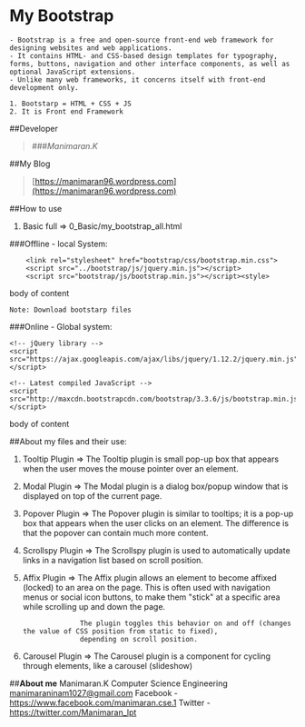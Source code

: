 # My Bootstrap
	- Bootstrap is a free and open-source front-end web framework for designing websites and web applications. 
	- It contains HTML- and CSS-based design templates for typography, forms, buttons, navigation and other interface components, as well as optional JavaScript extensions. 
	- Unlike many web frameworks, it concerns itself with front-end development only.
	
	1. Bootstarp = HTML + CSS + JS
	2. It is Front end Framework

##Developer
>###*Manimaran.K*

##My Blog
>[https://manimaran96.wordpress.com](https://manimaran96.wordpress.com) 

##How to use
1. Basic full => 0_Basic/my_bootstrap_all.html


###Offline - local System:

><!DOCTYPE html>
><html lang="en">
><head>
>  <title>Bootstrap Example</title>
 >   <meta charset="utf-8">
 >  <meta name="viewport" content="width=device-width, initial-scale=1">
        <link rel="stylesheet" href="bootstrap/css/bootstrap.min.css">
        <script src="../bootstrap/js/jquery.min.js"></script>
        <script src="bootstrap/js/bootstrap.min.js"></script><style>
</head>
<body>

body of content

</body>

</html>

	Note: Download bootstarp files 


###Online - Global system:

<html lang="en">
<head>
  <title>Bootstrap Example</title>
    <meta charset="utf-8">
    <meta name="viewport" content="width=device-width, initial-scale=1">
        <!-- Latest compiled and minified CSS -->
	<link rel="stylesheet" href="http://maxcdn.bootstrapcdn.com/bootstrap/3.3.6/css/bootstrap.min.css">

	<!-- jQuery library -->
	<script src="https://ajax.googleapis.com/ajax/libs/jquery/1.12.2/jquery.min.js"></script>

	<!-- Latest compiled JavaScript -->
	<script src="http://maxcdn.bootstrapcdn.com/bootstrap/3.3.6/js/bootstrap.min.js"></script>	
</head>
<body>

body of content

</body>

</html>


##About my files and their use:

1. Tooltip Plugin  => The Tooltip plugin is small pop-up box that appears when the user moves the mouse pointer over an element.
2. Modal Plugin    => The Modal plugin is a dialog box/popup window that is displayed on top of the current page.
3. Popover Plugin  => The Popover plugin is similar to tooltips; it is a pop-up box that appears when the user clicks on an element. 
                    The difference is that the popover can contain much more content.

4. Scrollspy Plugin => The Scrollspy plugin is used to automatically update links in a navigation list based on scroll position.
5. Affix Plugin    => The Affix plugin allows an element to become affixed (locked) to an area on the page. This is often used with navigation 
                     menus or social icon buttons, to make them "stick" at a specific area while scrolling up and down the page.
    
                     The plugin toggles this behavior on and off (changes the value of CSS position from static to fixed), 
                     depending on scroll position.
6. Carousel Plugin  => The Carousel plugin is a component for cycling through elements, like a carousel (slideshow)


##**About me**
        Manimaran.K
        Computer Science Engineering
        manimaraninam1027@gmail.com
        Facebook - https://www.facebook.com/manimaran.cse.1
        Twitter - https://twitter.com/Manimaran_lpt
